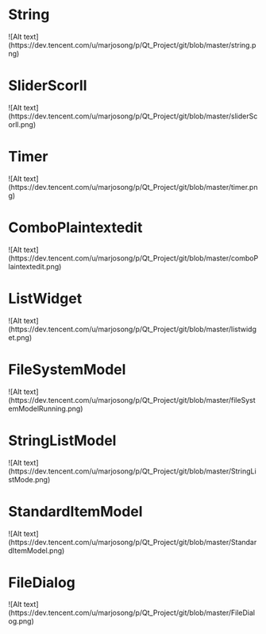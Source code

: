 <h1>String</h1>
![Alt text](https://dev.tencent.com/u/marjosong/p/Qt_Project/git/blob/master/string.png)

<h1>SliderScorll</h1>
![Alt text](https://dev.tencent.com/u/marjosong/p/Qt_Project/git/blob/master/sliderScorll.png)

<h1>Timer</h1>
![Alt text](https://dev.tencent.com/u/marjosong/p/Qt_Project/git/blob/master/timer.png)

<h1>ComboPlaintextedit</h1>
![Alt text](https://dev.tencent.com/u/marjosong/p/Qt_Project/git/blob/master/comboPlaintextedit.png)

<h1>ListWidget</h1>
![Alt text](https://dev.tencent.com/u/marjosong/p/Qt_Project/git/blob/master/listwidget.png)

<h1>FileSystemModel</h1>
![Alt text](https://dev.tencent.com/u/marjosong/p/Qt_Project/git/blob/master/fileSystemModelRunning.png)

<h1>StringListModel</h1>
![Alt text](https://dev.tencent.com/u/marjosong/p/Qt_Project/git/blob/master/StringListMode.png)

<h1>StandardItemModel</h1>
![Alt text](https://dev.tencent.com/u/marjosong/p/Qt_Project/git/blob/master/StandardItemModel.png)

<h1>FileDialog</h1>
![Alt text](https://dev.tencent.com/u/marjosong/p/Qt_Project/git/blob/master/FileDialog.png)
